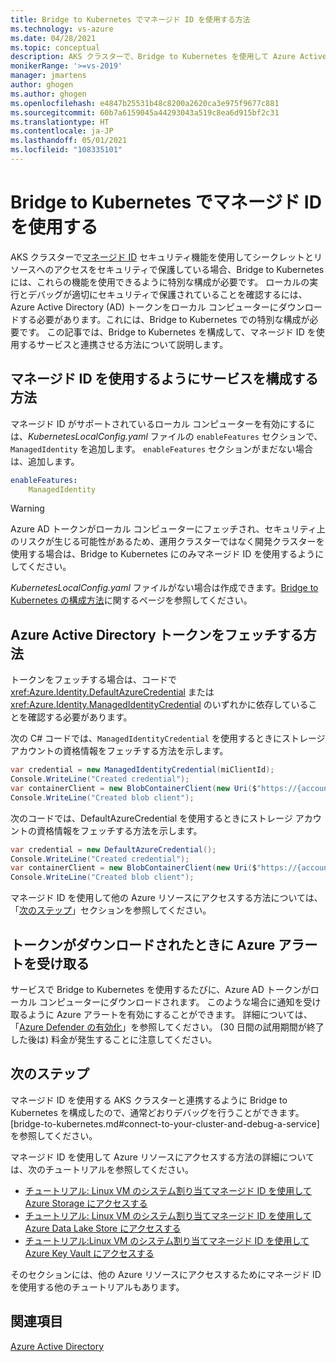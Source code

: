 ```yaml
---
title: Bridge to Kubernetes でマネージド ID を使用する方法
ms.technology: vs-azure
ms.date: 04/28/2021
ms.topic: conceptual
description: AKS クラスターで、Bridge to Kubernetes を使用して Azure Active Directory (Azure AD) のマネージド ID を使用する方法について説明します
monikerRange: '>=vs-2019'
manager: jmartens
author: ghogen
ms.author: ghogen
ms.openlocfilehash: e4847b25531b48c8200a2620ca3e975f9677c881
ms.sourcegitcommit: 60b7a6159045a44293043a519c8ea6d915bf2c31
ms.translationtype: HT
ms.contentlocale: ja-JP
ms.lasthandoff: 05/01/2021
ms.locfileid: "108335101"
---
```

# <a name="use-managed-identity-with-bridge-to-kubernetes"></a>Bridge to Kubernetes でマネージド ID を使用する

AKS クラスターで[マネージド ID](/azure/active-directory/managed-identities-azure-resources/overview) セキュリティ機能を使用してシークレットとリソースへのアクセスをセキュリティで保護している場合、Bridge to Kubernetes には、これらの機能を使用できるように特別な構成が必要です。 ローカルの実行とデバッグが適切にセキュリティで保護されていることを確認するには、Azure Active Directory (AD) トークンをローカル コンピューターにダウンロードする必要があります。これには、Bridge to Kubernetes での特別な構成が必要です。 この記事では、Bridge to Kubernetes を構成して、マネージド ID を使用するサービスと連携させる方法について説明します。

## <a name="how-to-configure-your-service-to-use-managed-identity"></a>マネージド ID を使用するようにサービスを構成する方法

マネージド ID がサポートされているローカル コンピューターを有効にするには、*KubernetesLocalConfig.yaml* ファイルの `enableFeatures` セクションで、`ManagedIdentity` を追加します。 `enableFeatures` セクションがまだない場合は、追加します。

```yaml
enableFeatures:
    ManagedIdentity
```

> [!WARNING]
> Azure AD トークンがローカル コンピューターにフェッチされ、セキュリティ上のリスクが生じる可能性があるため、運用クラスターではなく開発クラスターを使用する場合は、Bridge to Kubernetes にのみマネージド ID を使用するようにしてください。

*KubernetesLocalConfig.yaml* ファイルがない場合は作成できます。[Bridge to Kubernetes の構成方法](configure-bridge-to-kubernetes.md)に関するページを参照してください。

## <a name="how-to-fetch-the-azure-active-directory-tokens"></a>Azure Active Directory トークンをフェッチする方法

トークンをフェッチする場合は、コードで <xref:Azure.Identity.DefaultAzureCredential> または <xref:Azure.Identity.ManagedIdentityCredential> のいずれかに依存していることを確認する必要があります。

次の C# コードでは、`ManagedIdentityCredential` を使用するときにストレージ アカウントの資格情報をフェッチする方法を示します。

```csharp
var credential = new ManagedIdentityCredential(miClientId);
Console.WriteLine("Created credential");
var containerClient = new BlobContainerClient(new Uri($"https://{accountName}.blob.windows.net/{containerName}"), credential);
Console.WriteLine("Created blob client");
```

次のコードでは、DefaultAzureCredential を使用するときにストレージ アカウントの資格情報をフェッチする方法を示します。

```csharp
var credential = new DefaultAzureCredential();
Console.WriteLine("Created credential");
var containerClient = new BlobContainerClient(new Uri($"https://{accountName}.blob.windows.net/{containerName}"), credential);
Console.WriteLine("Created blob client");
```

マネージド ID を使用して他の Azure リソースにアクセスする方法については、「[次のステップ](#next-steps)」セクションを参照してください。

## <a name="receive-azure-alerts-when-tokens-are-downloaded"></a>トークンがダウンロードされたときに Azure アラートを受け取る

サービスで Bridge to Kubernetes を使用するたびに、Azure AD トークンがローカル コンピューターにダウンロードされます。 このような場合に通知を受け取るように Azure アラートを有効にすることができます。 詳細については、「[Azure Defender の有効化](/azure/security-center/enable-azure-defender)」を参照してください。 (30 日間の試用期間が終了した後は) 料金が発生することに注意してください。

## <a name="next-steps"></a>次のステップ

マネージド ID を使用する AKS クラスターと連携するように Bridge to Kubernetes を構成したので、通常どおりデバッグを行うことができます。 [bridge-to-kubernetes.md#connect-to-your-cluster-and-debug-a-service] を参照してください。

マネージド ID を使用して Azure リソースにアクセスする方法の詳細については、次のチュートリアルを参照してください。

- [チュートリアル: Linux VM のシステム割り当てマネージド ID を使用して Azure Storage にアクセスする](/azure/active-directory/managed-identities-azure-resources/tutorial-linux-vm-access-storage)
- [チュートリアル: Linux VM のシステム割り当てマネージド ID を使用して Azure Data Lake Store にアクセスする](/azure/active-directory/managed-identities-azure-resources/tutorial-linux-vm-access-datalake)
- [チュートリアル:Linux VM のシステム割り当てマネージド ID を使用して Azure Key Vault にアクセスする](/azure/active-directory/managed-identities-azure-resources/tutorial-linux-vm-access-nonaad)

そのセクションには、他の Azure リソースにアクセスするためにマネージド ID を使用する他のチュートリアルもあります。

## <a name="see-also"></a>関連項目

[Azure Active Directory](/azure/active-directory/managed-identities-azure-resources/)
